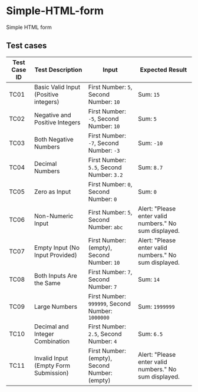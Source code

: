 # Simple-HTML-form
Simple HTML form


## Test cases

| **Test Case ID** | **Test Description**                                        | **Input**                                      | **Expected Result**                                    |
|------------------|-------------------------------------------------------------|------------------------------------------------|--------------------------------------------------------|
| TC01             | Basic Valid Input (Positive integers)                      | First Number: `5`, Second Number: `10`         | Sum: `15`                                              |
| TC02             | Negative and Positive Integers                              | First Number: `-5`, Second Number: `10`        | Sum: `5`                                               |
| TC03             | Both Negative Numbers                                       | First Number: `-7`, Second Number: `-3`        | Sum: `-10`                                             |
| TC04             | Decimal Numbers                                             | First Number: `5.5`, Second Number: `3.2`      | Sum: `8.7`                                             |
| TC05             | Zero as Input                                               | First Number: `0`, Second Number: `0`          | Sum: `0`                                               |
| TC06             | Non-Numeric Input                                           | First Number: `5`, Second Number: `abc`        | Alert: "Please enter valid numbers." No sum displayed.  |
| TC07             | Empty Input (No Input Provided)                             | First Number: (empty), Second Number: `10`     | Alert: "Please enter valid numbers." No sum displayed.  |
| TC08             | Both Inputs Are the Same                                    | First Number: `7`, Second Number: `7`          | Sum: `14`                                              |
| TC09             | Large Numbers                                               | First Number: `999999`, Second Number: `1000000`| Sum: `1999999`                                         |
| TC10             | Decimal and Integer Combination                             | First Number: `2.5`, Second Number: `4`        | Sum: `6.5`                                             |
| TC11             | Invalid Input (Empty Form Submission)                       | First Number: (empty), Second Number: (empty)  | Alert: "Please enter valid numbers." No sum displayed.  |
